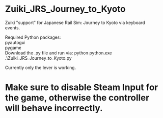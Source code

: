 # Zuiki_JRS_Journey_to_Kyoto
Zuiki "support" for Japanese Rail Sim: Journey to Kyoto via keyboard events.

Required Python packages:  
pyautogui  
pygame  
Download the .py file and run via: python python.exe .\Zuiki_JRS_Journey_to_Kyoto.py   
  
Currently only the lever is working.  
# Make sure to disable Steam Input for the game, otherwise the controller will behave incorrectly.

